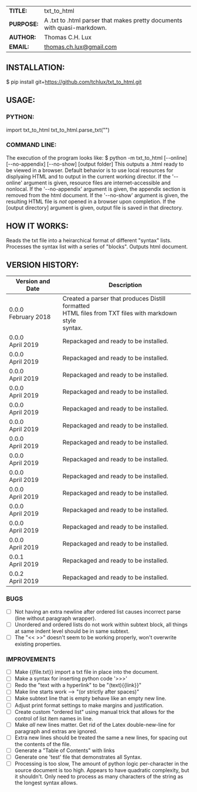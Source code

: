|             |                |
|-------------|----------------|
|**TITLE:**   | txt_to_html         |
|**PURPOSE:** | A .txt to .html parser that makes pretty documents with quasi-markdown.|      |
|**AUTHOR:**  | Thomas C.H. Lux  |
|**EMAIL:**   | thomas.ch.lux@gmail.com |
## INSTALLATION:
$ pip install git+https://github.com/tchlux/txt_to_html.git
## USAGE:
### PYTHON:
import txt_to_html
txt_to_html.parse_txt("<txt source file>")
### COMMAND LINE:
The execution of the program looks like:
$ python -m txt_to_html <source text file> [--online] [--no-appendix] [--no-show] [output folder]
This outputs a <source text file>.html ready to be viewed in a browser.
Default behavior is to use local resources for displyaing HTML and to output in the current working director.
If the '--online' argument is given, resource files are internet-accessible and nonlocal.
If the '--no-appendix' argument is given, the appendix section is removed from the html document.
If the '--no-show' argument is given, the resulting HTML file is *not* opened in a browser upon completion.
If the [output directory] argument is given, output file is saved in that directory.
## HOW IT WORKS:
Reads the txt file into a heirarchical format of different "syntax" lists. Processes the syntax list with a series of "blocks". Outputs html document.
## VERSION HISTORY:
|Version and Date       | Description           |
|-----------------------|-----------------------|
| 0.0.0<br>February 2018 | Created a parser that produces Distill formatted <br> HTML files from TXT files with markdown style <br> syntax. |
| 0.0.0<br>April 2019 | Repackaged and ready to be installed. |
| 0.0.0<br>April 2019 | Repackaged and ready to be installed. |
| 0.0.0<br>April 2019 | Repackaged and ready to be installed. |
| 0.0.0<br>April 2019 | Repackaged and ready to be installed. |
| 0.0.0<br>April 2019 | Repackaged and ready to be installed. |
| 0.0.0<br>April 2019 | Repackaged and ready to be installed. |
| 0.0.0<br>April 2019 | Repackaged and ready to be installed. |
| 0.0.0<br>April 2019 | Repackaged and ready to be installed. |
| 0.0.0<br>April 2019 | Repackaged and ready to be installed. |
| 0.0.0<br>April 2019 | Repackaged and ready to be installed. |
| 0.0.0<br>April 2019 | Repackaged and ready to be installed. |
| 0.0.0<br>April 2019 | Repackaged and ready to be installed. |
| 0.0.0<br>April 2019 | Repackaged and ready to be installed. |
| 0.0.1<br>April 2019 | Repackaged and ready to be installed. |
| 0.0.2<br>April 2019 | Repackaged and ready to be installed. |
### BUGS
- [ ] Not having an extra newline after ordered list causes
incorrect parse (line without paragraph wrapper).
- [ ] Unordered and ordered lists do not work within subtext block,
all things at same indent level should be in same subtext.
- [ ] The "<< >>" doesn't seem to be working properly, won't
overwrite existing properties.
### IMPROVEMENTS
- [ ] Make {{file.txt}} import a txt file in place into the document.
- [ ] Make a syntax for inserting python code '>>>'
- [ ] Redo the "text with a hyperlink" to be "(text){{link}}"
- [ ] Make line starts work --> "(or strictly after spaces)"
- [ ] Make subtext line that is empty behave like an empty new line.
- [ ] Adjust print format settings to make margins and justification.
- [ ] Create custom "ordered list" using manual trick that allows
for the control of list item names in line.
- [ ] Make *all* new lines matter. Get rid of the Latex
double-new-line for paragraph and extras are ignored.
- [ ] Extra new lines should be treated the same a new lines, for
spacing out the contents of the file.
- [ ] Generate a "Table of Contents" with links
- [ ] Generate one 'test' file that demonstrates all Syntax.
- [ ] Processing is too slow, The amount of python logic
per-character in the source document is too high. Appears to
have quadratic complexity, but it shouldn't. Only need to
process as many characters of the string as the longest
syntax allows.